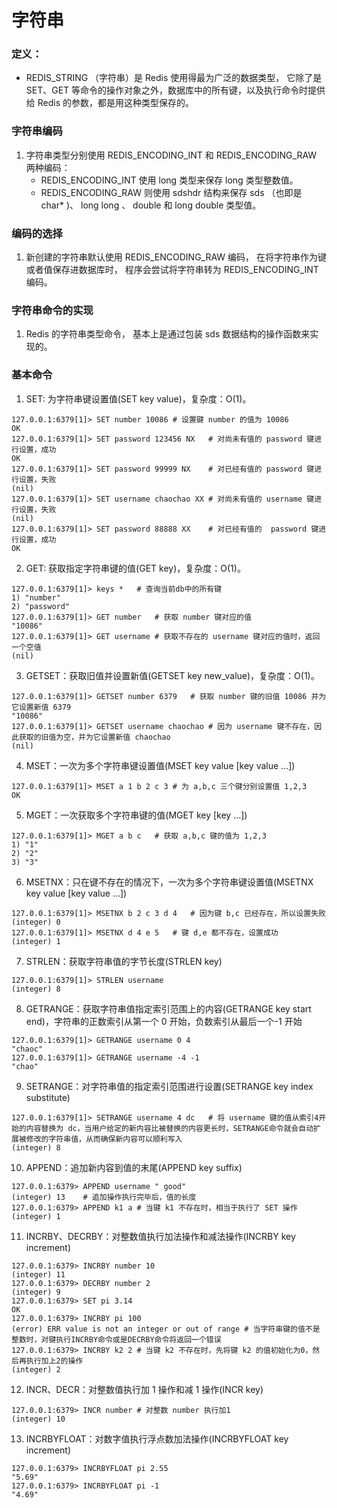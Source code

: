 # 字符串

### 定义：

- REDIS_STRING （字符串）是 Redis 使用得最为广泛的数据类型， 它除了是 SET、GET 等命令的操作对象之外，数据库中的所有键，以及执行命令时提供给 Redis 的参数，都是用这种类型保存的。

### 字符串编码

1. 字符串类型分别使用 REDIS_ENCODING_INT 和 REDIS_ENCODING_RAW 两种编码：
   - REDIS_ENCODING_INT 使用 long 类型来保存 long 类型整数值。
   - REDIS_ENCODING_RAW 则使用 sdshdr 结构来保存 sds （也即是 char\* )、 long long 、 double 和 long double 类型值。

### 编码的选择

1. 新创建的字符串默认使用 REDIS_ENCODING_RAW 编码， 在将字符串作为键或者值保存进数据库时， 程序会尝试将字符串转为 REDIS_ENCODING_INT 编码。

### 字符串命令的实现

1. Redis 的字符串类型命令， 基本上是通过包装 sds 数据结构的操作函数来实现的。

### 基本命令

1. SET: 为字符串键设置值(SET key value)，复杂度：O(1)。

```
127.0.0.1:6379[1]> SET number 10086	# 设置键 number 的值为 10086
OK
127.0.0.1:6379[1]> SET password 123456 NX	# 对尚未有值的 password 键进行设置，成功
OK
127.0.0.1:6379[1]> SET password 99999 NX	# 对已经有值的 password 键进行设置，失败
(nil)
127.0.0.1:6379[1]> SET username chaochao XX	# 对尚未有值的 username 键进行设置，失败
(nil)
127.0.0.1:6379[1]> SET password 88888 XX	# 对已经有值的  password 键进行设置，成功
OK
```

2. GET: 获取指定字符串键的值(GET key)，复杂度：O(1)。

```
127.0.0.1:6379[1]> keys *   # 查询当前db中的所有键
1) "number"
2) "password"
127.0.0.1:6379[1]> GET number   # 获取 number 键对应的值
"10086"
127.0.0.1:6379[1]> GET username # 获取不存在的 username 键对应的值时，返回一个空值
(nil)
```

3. GETSET：获取旧值并设置新值(GETSET key new_value)，复杂度：O(1)。

```
127.0.0.1:6379[1]> GETSET number 6379   # 获取 number 键的旧值 10086 并为它设置新值 6379
"10086"
127.0.0.1:6379[1]> GETSET username chaochao # 因为 username 键不存在，因此获取的旧值为空，并为它设置新值 chaochao
(nil)
```

4. MSET：一次为多个字符串键设置值(MSET key value [key value ...])

```
127.0.0.1:6379[1]> MSET a 1 b 2 c 3 # 为 a,b,c 三个键分别设置值 1,2,3
OK
```

5. MGET：一次获取多个字符串键的值(MGET key [key ...])

```
127.0.0.1:6379[1]> MGET a b c   # 获取 a,b,c 键的值为 1,2,3
1) "1"
2) "2"
3) "3"
```

6. MSETNX：只在键不存在的情况下，一次为多个字符串键设置值(MSETNX key value [key value ...])

```
127.0.0.1:6379[1]> MSETNX b 2 c 3 d 4   # 因为键 b,c 已经存在，所以设置失败
(integer) 0
127.0.0.1:6379[1]> MSETNX d 4 e 5   # 键 d,e 都不存在，设置成功
(integer) 1
```

7. STRLEN：获取字符串值的字节长度(STRLEN key)

```
127.0.0.1:6379[1]> STRLEN username
(integer) 8
```

8. GETRANGE：获取字符串值指定索引范围上的内容(GETRANGE key start end)，字符串的正数索引从第一个 0 开始，负数索引从最后一个-1 开始

```
127.0.0.1:6379[1]> GETRANGE username 0 4
"chaoc"
127.0.0.1:6379[1]> GETRANGE username -4 -1
"chao"
```

9. SETRANGE：对字符串值的指定索引范围进行设置(SETRANGE key index substitute)

```
127.0.0.1:6379[1]> SETRANGE username 4 dc   # 将 username 键的值从索引4开始的内容替换为 dc，当用户给定的新内容比被替换的内容更长时，SETRANGE命令就会自动扩展被修改的字符串值，从而确保新内容可以顺利写入
(integer) 8
```

10. APPEND：追加新内容到值的末尾(APPEND key suffix)

```
127.0.0.1:6379> APPEND username " good"
(integer) 13    # 追加操作执行完毕后，值的长度
127.0.0.1:6379> APPEND k1 a # 当键 k1 不存在时，相当于执行了 SET 操作
(integer) 1
```

11. INCRBY、DECRBY：对整数值执行加法操作和减法操作(INCRBY key increment)

```
127.0.0.1:6379> INCRBY number 10
(integer) 11
127.0.0.1:6379> DECRBY number 2
(integer) 9
127.0.0.1:6379> SET pi 3.14
OK
127.0.0.1:6379> INCRBY pi 100
(error) ERR value is not an integer or out of range # 当字符串键的值不是整数时，对键执行INCRBY命令或是DECRBY命令将返回一个错误
127.0.0.1:6379> INCRBY k2 2 # 当键 k2 不存在时，先将键 k2 的值初始化为0，然后再执行加上2的操作
(integer) 2
```

12. INCR、DECR：对整数值执行加 1 操作和减 1 操作(INCR key)

```
127.0.0.1:6379> INCR number # 对整数 number 执行加1
(integer) 10
```

13. INCRBYFLOAT：对数字值执行浮点数加法操作(INCRBYFLOAT key increment)

```
127.0.0.1:6379> INCRBYFLOAT pi 2.55
"5.69"
127.0.0.1:6379> INCRBYFLOAT pi -1
"4.69"
```
